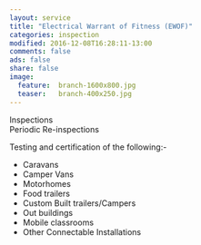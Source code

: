 ```yaml
---
layout: service
title: "Electrical Warrant of Fitness (EWOF)"
categories: inspection
modified: 2016-12-08T16:28:11-13:00
comments: false
ads: false
share: false
image:
  feature:  branch-1600x800.jpg
  teaser:   branch-400x250.jpg
---
```


Inspections  <br>Periodic Re-inspections

 Testing and certification of the following:-
 - Caravans
 - Camper Vans
 - Motorhomes 
 - Food trailers
 - Custom Built trailers/Campers
 - Out buildings 
 - Mobile classrooms 
 - Other Connectable Installations